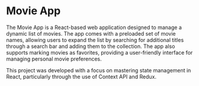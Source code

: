 <h1>Movie App</h1>

The Movie App is a React-based web application designed to manage a dynamic list of movies. The app comes with a preloaded set of movie names, allowing users to expand the list by searching for additional titles through a search bar and adding them to the collection. The app also supports marking movies as favorites, providing a user-friendly interface for managing personal movie preferences.

This project was developed with a focus on mastering state management in React, particularly through the use of Context API and Redux.
